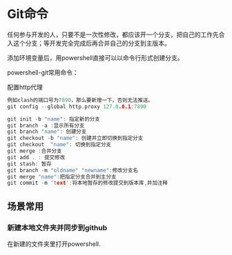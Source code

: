 # Git命令

<!--TOC-->

任何参与开发的人，只要不是一次性修改，都应该开一个分支，把自己的工作先合入这个分支；等开发完全完成后再合并自己的分支到主版本。

添加环境变量后，用powershell直接可以以命令行形式创建分支。

powershell-git常用命令：

配置http代理

```cpp
例如clash的端口号为7890，那么要新增一下，否则无法推送。
git config --global http.proxy 127.0.0.1:7890   
```

```cpp
git init -b "name": 指定新的分支
git branch -a :显示所有分支
git branch "name": 创建分支
git checkout -b "name": 创建并立即切换到指定分支
git checkout  "name": 切换到指定分支
git merge :合并分支
git add . : 提交修改
git stash: 暂存
git branch -m "oldname" "newname":修改分支名
git merge "name":把指定分支合并到主分支
git commit -m 'text':将本地暂存的修改提交到版本库,并加注释
```

## 场景常用

### 新建本地文件夹并同步到github

在新建的文件夹里打开powershell.
